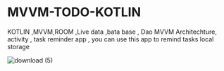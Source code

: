 # MVVM-TODO-KOTLIN

KOTLIN ,MVVM,ROOM ,Live data ,bata base , Dao
MVVM Architechture,  activity , task reminder app , you can use this app to remind tasks
local storage


![download (5)](https://user-images.githubusercontent.com/56763840/114218617-4445ec80-9987-11eb-8ef3-eccf8747ea11.png)
